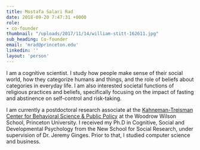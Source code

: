 ```yaml
---
title: Mostafa Salari Rad
date: 2018-09-20 7:47:31 +0000
role:
- co-founder
thumbnail: "/uploads/2017/11/14/william-stitt-162611.jpg"
sub_heading: Co-founder
email: 'mrad@princeton.edu'
linkedin: ''
layout: 'person'
---
```


I am a cognitive scientist. I study how people make sense of their social world, how they categorize humans and things, and the role of beliefs about categories in everyday life. I am also interested societal functions of religious practices and beliefs, specifically focusing on the impact of fasting and abstinence on self-control and risk-taking.

I am currently a postdoctoral research associate at the [Kahneman-Treisman Center for Behavioral Science & Public Policy](https://behavioralpolicy.princeton.edu/people/mostafa-salari-rad) at the Woodrow Wilson School, Princeton University. I received my Ph.D in Cognitive, Social and Developmental Psychology from the New School for Social Research, under supervision of Dr. Jeremy Ginges. Prior to that, I studied computer science and business.
